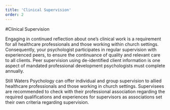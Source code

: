 ```yaml
---
title: 'Clinical Supervision'
order: 2
---
```


#Clinical Supervision

Engaging in continued reflection about one’s clinical work is a requirement for all healthcare professionals and those working within church settings. Consequently, your psychologist participates in regular supervision with experienced peers, to ensure the continuance of quality and relevant care to all clients. Peer supervision using de-identified client information is one aspect of mandated professional development psychologists must complete annually.

Still Waters Psychology can offer individual and group supervision to allied healthcare professionals and those working in church settings. Supervisees are recommended to check with their professional association regarding the required qualifications and experiences for supervisors as associations set their own criteria regarding supervision.

